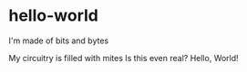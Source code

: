 # hello-world
I'm made of bits and bytes

My circuitry is filled with mites
Is this even real?
Hello, World!
